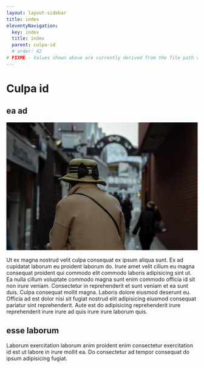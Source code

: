 ```yaml
---
layout: layout-sidebar
title: index
eleventyNavigation:
  key: index
  title: index
  parent: culpa-id
  # order: 42
# FIXME - Values shown above are currently derived from the file path only, except order which is also commented out because it is optional. Correct as desired and delete comment(s).
---
```


# Culpa id

## ea ad

<img class="bordered" src="/static/images/bulksplash-dannylines-9puYnOuVKIc.jpg" alt="bulksplash-dannylines-9puYnOuVKIc.jpg" />

Ut ex magna nostrud velit culpa consequat ex ipsum aliqua sunt. Ex ad cupidatat laborum eu proident laborum do. Irure amet velit cillum eu magna consequat proident qui commodo elit commodo laboris adipisicing sint ut. Ea nulla cillum voluptate commodo magna sunt enim commodo officia id sit non irure veniam. Consectetur in reprehenderit et sunt veniam et ea sunt duis. Culpa consequat mollit magna. Laboris dolore eiusmod deserunt eu. Officia ad est dolor nisi sit fugiat nostrud elit adipisicing eiusmod consequat pariatur sint reprehenderit. Aute est do adipisicing reprehenderit irure reprehenderit irure irure ad quis irure irure laborum quis.

## esse laborum

Laborum exercitation laborum anim proident enim consectetur exercitation id est ut labore in irure mollit ea. Do consectetur ad tempor consequat do ipsum adipisicing fugiat.